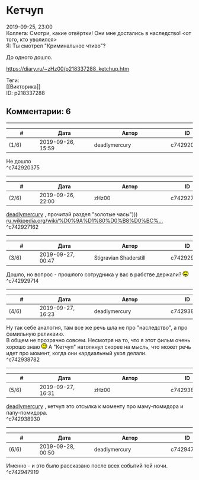 Кетчуп
======

  
2019-09-25, 23:00  
 Коллега: Смотри, какие отвёртки! Они мне достались в наследство! <от того, кто уволился>   
 Я: Ты смотрел "Криминальное чтиво"?   
   
 До одного дошло.   
  
<https://diary.ru/~zHz00/p218337288_ketchup.htm>  
  
Теги:  
[[Викторика]]  
ID: p218337288  


Комментарии: 6
--------------

  


---



|         #         |              Дата              |                     Автор                     |           ID           |
| --- | --- | --- | --- |
| (1/6) | 2019-09-26, 15:59 | deadlymercury | c742920375 |

  
 Не дошло   
 ^c742920375

---



|         #         |              Дата              |                     Автор                     |           ID           |
| --- | --- | --- | --- |
| (2/6) | 2019-09-26, 22:00 | zHz00 | c742927162 |

  
  [deadlymercury](http://crazysupp.diary.ru "Записки безумного саппорта")  , прочитай раздел "золотые часы")))  [ru.wikipedia.org/wiki/%D0%9A%D1%80%D0%B8%D0%BC%...](https://ru.wikipedia.org/wiki/%D0%9A%D1%80%D0%B8%D0%BC%D0%B8%D0%BD%D0%B0%D0%BB%D1%8C%D0%BD%D0%BE%D0%B5_%D1%87%D1%82%D0%B8%D0%B2%D0%BE#%C2%AB%D0%97%D0%BE%D0%BB%D0%BE%D1%82%D1%8B%D0%B5_%D1%87%D0%B0%D1%81%D1%8B%C2%BB)    
 ^c742927162

---



|         #         |              Дата              |                     Автор                     |           ID           |
| --- | --- | --- | --- |
| (3/6) | 2019-09-27, 00:47 | Stigravian Shaderstill | c742929714 |

  
 Дошло, но вопрос - прошлого сотрудника у вас в рабстве держали? ![:laugh:](pics/1126.gif)   
 ^c742929714

---



|         #         |              Дата              |                     Автор                     |           ID           |
| --- | --- | --- | --- |
| (4/6) | 2019-09-27, 16:23 | deadlymercury | c742938782 |

  
 Ну так себе аналогия, там все же речь шла не про "наследство", а про фамильную реликвию.   
 В общем не прозрачно совсем. Несмотря на то, что я этот фильм очень хорошо знаю ![:)](pics/3.gif) А "Кетчуп" натолкнул скорее на мысль, что может речь идет про момент, когда они кардиальный укол делали.   
 ^c742938782

---



|         #         |              Дата              |                     Автор                     |           ID           |
| --- | --- | --- | --- |
| (5/6) | 2019-09-27, 16:31 | zHz00 | c742938930 |

  
  [deadlymercury](http://crazysupp.diary.ru "Записки безумного саппорта")  , кетчуп это отсылка к моменту про маму-помидора и папу-помидора.   
 ^c742938930

---



|         #         |              Дата              |                     Автор                     |           ID           |
| --- | --- | --- | --- |
| (6/6) | 2019-09-28, 00:50 | deadlymercury | c742947919 |

  
 Именно - и это было рассказано после всех событий той ночи.   
 ^c742947919